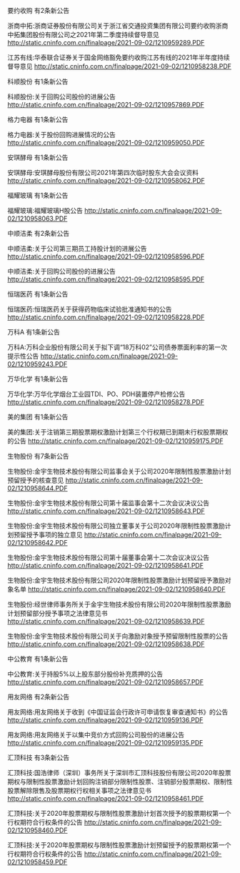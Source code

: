 要约收购 有2条新公告 

浙商中拓:浙商证券股份有限公司关于浙江省交通投资集团有限公司要约收购浙商中拓集团股份有限公司之2021年第二季度持续督导意见 http://static.cninfo.com.cn/finalpage/2021-09-02/1210959289.PDF 

江苏有线:华泰联合证券关于国金网络豁免要约收购江苏有线的2021年半年度持续督导意见 http://static.cninfo.com.cn/finalpage/2021-09-02/1210958238.PDF 

科顺股份 有1条新公告 

科顺股份:关于回购公司股份的进展公告 http://static.cninfo.com.cn/finalpage/2021-09-02/1210957869.PDF 

格力电器 有1条新公告 

格力电器:关于股份回购进展情况的公告 http://static.cninfo.com.cn/finalpage/2021-09-02/1210959050.PDF 

安琪酵母 有1条新公告 

安琪酵母:安琪酵母股份有限公司2021年第四次临时股东大会会议资料 http://static.cninfo.com.cn/finalpage/2021-09-02/1210958062.PDF 

福耀玻璃 有1条新公告 

福耀玻璃:福耀玻璃H股公告 http://static.cninfo.com.cn/finalpage/2021-09-02/1210958063.PDF 

中顺洁柔 有2条新公告 

中顺洁柔:关于公司第三期员工持股计划的进展公告 http://static.cninfo.com.cn/finalpage/2021-09-02/1210958596.PDF 

中顺洁柔:关于回购公司股份的进展公告 http://static.cninfo.com.cn/finalpage/2021-09-02/1210958595.PDF 

恒瑞医药 有1条新公告 

恒瑞医药:恒瑞医药关于获得药物临床试验批准通知书的公告 http://static.cninfo.com.cn/finalpage/2021-09-02/1210958228.PDF 

万科A 有1条新公告 

万科A:万科企业股份有限公司关于拟下调“18万科02”公司债券票面利率的第一次提示性公告 http://static.cninfo.com.cn/finalpage/2021-09-02/1210959243.PDF 

万华化学 有1条新公告 

万华化学:万华化学烟台工业园TDI、PO、PDH装置停产检修公告 http://static.cninfo.com.cn/finalpage/2021-09-02/1210958278.PDF 

美的集团 有1条新公告 

美的集团:关于注销第三期股票期权激励计划第三个行权期已到期未行权股票期权的公告 http://static.cninfo.com.cn/finalpage/2021-09-02/1210959175.PDF 

生物股份 有7条新公告 

生物股份:金宇生物技术股份有限公司监事会关于公司2020年限制性股票激励计划预留授予的核查意见 http://static.cninfo.com.cn/finalpage/2021-09-02/1210958644.PDF 

生物股份:金宇生物技术股份有限公司第十届监事会第十二次会议决议公告 http://static.cninfo.com.cn/finalpage/2021-09-02/1210958643.PDF 

生物股份:金宇生物技术股份有限公司独立董事关于公司2020年限制性股票激励计划预留授予事项的独立意见 http://static.cninfo.com.cn/finalpage/2021-09-02/1210958642.PDF 

生物股份:金宇生物技术股份有限公司第十届董事会第十二次会议决议公告 http://static.cninfo.com.cn/finalpage/2021-09-02/1210958641.PDF 

生物股份:金宇生物技术股份有限公司2020年限制性股票激励计划预留授予激励对象名单 http://static.cninfo.com.cn/finalpage/2021-09-02/1210958640.PDF 

生物股份:经世律师事务所关于金宇生物技术股份有限公司2020年限制性股票激励计划预留部分授予事项之法律意见书 http://static.cninfo.com.cn/finalpage/2021-09-02/1210958639.PDF 

生物股份:金宇生物技术股份有限公司关于向激励对象授予预留限制性股票的公告 http://static.cninfo.com.cn/finalpage/2021-09-02/1210958638.PDF 

中公教育 有1条新公告 

中公教育:关于持股5%以上股东部分股份补充质押的公告 http://static.cninfo.com.cn/finalpage/2021-09-02/1210958657.PDF 

用友网络 有2条新公告 

用友网络:用友网络关于收到《中国证监会行政许可申请恢复审查通知书》的公告 http://static.cninfo.com.cn/finalpage/2021-09-02/1210959136.PDF 

用友网络:用友网络关于以集中竞价方式回购公司股份的进展公告 http://static.cninfo.com.cn/finalpage/2021-09-02/1210959135.PDF 

汇顶科技 有3条新公告 

汇顶科技:国浩律师（深圳）事务所关于深圳市汇顶科技股份有限公司2020年股票期权与限制性股票激励计划回购注销部分限制性股票、注销部分股票期权、限制性股票解除限售及股票期权行权相关事项之法律意见书 http://static.cninfo.com.cn/finalpage/2021-09-02/1210958461.PDF 

汇顶科技:关于2020年股票期权与限制性股票激励计划首次授予的股票期权第一个行权期符合行权条件的公告 http://static.cninfo.com.cn/finalpage/2021-09-02/1210958460.PDF 

汇顶科技:关于2020年股票期权与限制性股票激励计划预留授予的股票期权第一个行权期符合行权条件的公告 http://static.cninfo.com.cn/finalpage/2021-09-02/1210958459.PDF 

